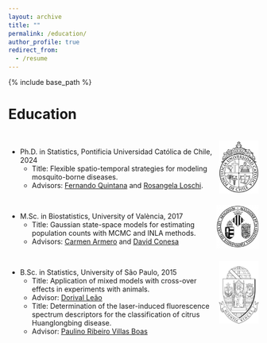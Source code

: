```yaml
---
layout: archive
title: ""
permalink: /education/
author_profile: true
redirect_from:
  - /resume
---
```


{% include base_path %}

Education
======
<br/><img align="right" width="80" src='/images/UClogo.jpg'>
* Ph.D. in Statistics, Pontificia Universidad Católica de Chile, 2024
  * Title: Flexible spatio-temporal strategies for modeling mosquito-borne diseases.
  * Advisors: [Fernando Quintana](http://www.mat.uc.cl/~quintana/) and [Rosangela Loschi](https://www.est.ufmg.br/~loschi/).

<br/><img align="right" width="85" src='/images/UVlogo.png'>
* M.Sc. in Biostatistics, University of València, 2017
  * Title: Gaussian state-space models for estimating population counts with MCMC and INLA methods.
  * Advisors: [Carmen Armero](https://www.uv.es/armero/) and [David Conesa](https://www.uv.es/conesa/)

 <br/><img align="right" width="80" src='/images/USPlogo3.png'>
* B.Sc. in Statistics, University of São Paulo, 2015
  * Title: Application of mixed models with cross-over effects in experiments with animals.
  * Advisor: [Dorival Leão](https://www.estatcamp.com/equipe-estatcamp)
  * Title: Determination of the laser-induced fluorescence spectrum descriptors for the classification of citrus Huanglongbing disease.
  * Advisor: [Paulino Ribeiro Villas Boas](https://www.embrapa.br/equipe/-/empregado/349077/paulino-ribeiro-villas-boas)
